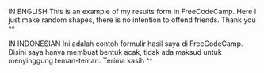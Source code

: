 IN ENGLISH
This is an example of my results form in FreeCodeCamp. Here I just make random shapes, there is no intention to offend friends. Thank you ^^

IN INDONESIAN
Ini adalah contoh formulir hasil saya di FreeCodeCamp. Disini saya hanya membuat bentuk acak, tidak ada maksud untuk menyinggung teman-teman. Terima kasih ^^